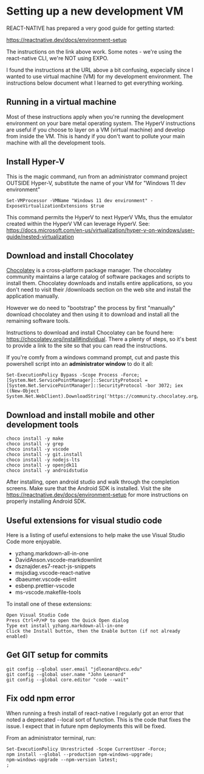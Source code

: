# Setting up a new development VM

REACT-NATIVE has prepared a very good guide for getting started:

<https://reactnative.dev/docs/environment-setup>

The instructions on the link above work. Some notes - we're using the react-native CLI, we're NOT using EXPO.

I found the instructions at the URL above a bit confusing, expecially since I wanted to use virtual machine (VM) for my development
environment.  The instructions below document what I learned to get everything working.

## Running in a virtual machine

Most of these instructions apply when you're running the development environment on your bare metal operating system.  The HyperV instructions are useful if you choose to layer on a VM (virtual machine) and develop from inside the VM.  This is handy if you don't want to pollute your main machine with all the development tools.

## Install Hyper-V

This is the magic command, run from an administrator command project OUTSIDE Hyper-V, substitute the name of your VM for "Windows 11 dev environment"

    Set-VMProcessor -VMName "Windows 11 dev environment" -ExposeVirtualizationExtensions $true

This command permits the HyperV to next HyperV VMs, thus the emulator created within the HyperV VM can leverage HyperV.  See:  <https://docs.microsoft.com/en-us/virtualization/hyper-v-on-windows/user-guide/nested-virtualization>

## Download and install Chocolatey

[Chocolatey](https://chocolatey.org/install#individual) is a cross-platform
package manager.  The chocolatey community maintains a large catalog of
software packages and scripts to install them.  Chocolatey downloads and installs entire applications, so you don't need to visit their /downloads section on the web site and install the application manually.

However we do need to "bootstrap" the process by first "manually" download chocolatey and then using it to download and install all the
remaining software tools.

Instructions to download and install Chocolatey can be found here: <https://chocolatey.org/install#individual>.  There a plenty of steps, so it's best to provide a link to the site so that you can read the instructions.

If you're comfy from a windows command prompt, cut and paste this powershell script into an **administrator window** to do it all:

    Set-ExecutionPolicy Bypass -Scope Process -Force; [System.Net.ServicePointManager]::SecurityProtocol = [System.Net.ServicePointManager]::SecurityProtocol -bor 3072; iex ((New-Object System.Net.WebClient).DownloadString('https://community.chocolatey.org/install.ps1'))

## Download and install mobile and other development tools

    choco install -y make
    choco install -y grep
    choco install -y vscode
    choco install -y git.install
    choco install -y nodejs-lts
    choco install -y openjdk11
    choco install -y androidstudio

After installing, open android studio and walk through the completion screens.  Make sure that the Android SDK is installed.  Visit the site <https://reactnative.dev/docs/environment-setup> for more instructions on properly installing Android SDK.

## Useful extensions for visual studio code

Here is a listing of useful extensions to help make the use Visual Studio Code more enjoyable.

- yzhang.markdown-all-in-one
- DavidAnson.vscode-markdownlint
- dsznajder.es7-react-js-snippets
- msjsdiag.vscode-react-native
- dbaeumer.vscode-eslint
- esbenp.prettier-vscode
- ms-vscode.makefile-tools

To install one of these extensions:

    Open Visual Studio Code
    Press Ctrl+P/⌘P to open the Quick Open dialog
    Type ext install yzhang.markdown-all-in-one
    Click the Install button, then the Enable button (if not already enabled)

## Get GIT setup for commits

    git config --global user.email "jdleonard@vcu.edu"
    git config --global user.name "John Leonard"
    git config --global core.editor "code --wait"

## Fix odd npm error

When running a fresh install of react-native I regularly got an error that noted a deprecated --local sort of function.  This is the code that fixes the issue.  I expect that in future npm deployments this will be fixed.

From an administrator terminal, run:

    Set-ExecutionPolicy Unrestricted -Scope CurrentUser -Force; 
    npm install --global --production npm-windows-upgrade;
    npm-windows-upgrade --npm-version latest;
    ;
